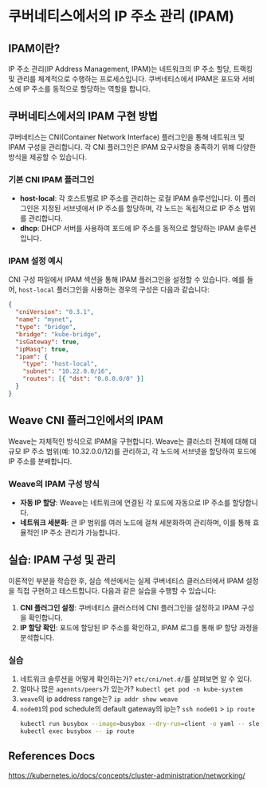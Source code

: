# 쿠버네티스에서의 IP 주소 관리 (IPAM)

## IPAM이란?

IP 주소 관리(IP Address Management, IPAM)는 네트워크의 IP 주소 할당, 트랙킹 및 관리를 체계적으로 수행하는 프로세스입니다. 쿠버네티스에서 IPAM은 포드와 서비스에 IP 주소를 동적으로 할당하는 역할을 합니다.

## 쿠버네티스에서의 IPAM 구현 방법

쿠버네티스는 CNI(Container Network Interface) 플러그인을 통해 네트워크 및 IPAM 구성을 관리합니다. 각 CNI 플러그인은 IPAM 요구사항을 충족하기 위해 다양한 방식을 제공할 수 있습니다.

### 기본 CNI IPAM 플러그인

- **host-local**: 각 호스트별로 IP 주소를 관리하는 로컬 IPAM 솔루션입니다. 이 플러그인은 지정된 서브넷에서 IP 주소를 할당하며, 각 노드는 독립적으로 IP 주소 범위를 관리합니다.
- **dhcp**: DHCP 서버를 사용하여 포드에 IP 주소를 동적으로 할당하는 IPAM 솔루션입니다.

### IPAM 설정 예시

CNI 구성 파일에서 IPAM 섹션을 통해 IPAM 플러그인을 설정할 수 있습니다. 예를 들어, `host-local` 플러그인을 사용하는 경우의 구성은 다음과 같습니다:

```json
{
  "cniVersion": "0.3.1",
  "name": "mynet",
  "type": "bridge",
  "bridge": "kube-bridge",
  "isGateway": true,
  "ipMasq": true,
  "ipam": {
    "type": "host-local",
    "subnet": "10.22.0.0/16",
    "routes": [{ "dst": "0.0.0.0/0" }]
  }
}
```

## Weave CNI 플러그인에서의 IPAM

Weave는 자체적인 방식으로 IPAM을 구현합니다. Weave는 클러스터 전체에 대해 대규모 IP 주소 범위(예: 10.32.0.0/12)를 관리하고, 각 노드에 서브넷을 할당하여 포드에 IP 주소를 분배합니다.

### Weave의 IPAM 구성 방식

- **자동 IP 할당**: Weave는 네트워크에 연결된 각 포드에 자동으로 IP 주소를 할당합니다.
- **네트워크 세분화**: 큰 IP 범위를 여러 노드에 걸쳐 세분화하여 관리하며, 이를 통해 효율적인 IP 주소 관리가 가능합니다.

## 실습: IPAM 구성 및 관리

이론적인 부분을 학습한 후, 실습 섹션에서는 실제 쿠버네티스 클러스터에서 IPAM 설정을 직접 구현하고 테스트합니다. 다음과 같은 실습을 수행할 수 있습니다:

1. **CNI 플러그인 설정**: 쿠버네티스 클러스터에 CNI 플러그인을 설정하고 IPAM 구성을 확인합니다.
2. **IP 할당 확인**: 포드에 할당된 IP 주소를 확인하고, IPAM 로그를 통해 IP 할당 과정을 분석합니다.

### 실습

1. 네트워크 솔루션을 어떻게 확인하는가?
   `etc/cni/net.d/`를 살펴보면 알 수 있다.
2. 얼마나 많은 `agennts/peers`가 있는가?
   `kubectl get pod -n kube-system`
3. `weave`의 ip address range는?
   `ip addr show weave`
4. `node01`의 pod schedule의 default gateway의 ip는?
   `ssh node01` > `ip route`
   ```sh
   kubectl run busybox --image=busybox --dry-run=client -o yaml -- sleep 1000 > busybox.yaml # spec.nodename: node01
   kubectl exec busybox -- ip route
   ```

## References Docs

https://kubernetes.io/docs/concepts/cluster-administration/networking/
